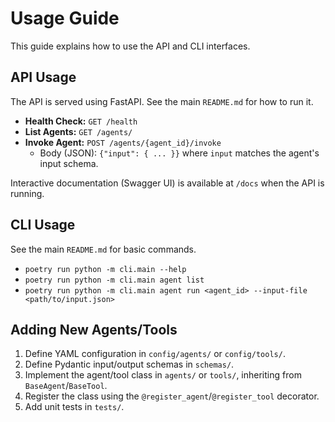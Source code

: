 # Usage Guide

This guide explains how to use the API and CLI interfaces.

## API Usage

The API is served using FastAPI. See the main `README.md` for how to run it.

*   **Health Check:** `GET /health`
*   **List Agents:** `GET /agents/`
*   **Invoke Agent:** `POST /agents/{agent_id}/invoke`
    *   Body (JSON): `{"input": { ... }}` where `input` matches the agent's input schema.

Interactive documentation (Swagger UI) is available at `/docs` when the API is running.

## CLI Usage

See the main `README.md` for basic commands.

*   `poetry run python -m cli.main --help`
*   `poetry run python -m cli.main agent list`
*   `poetry run python -m cli.main agent run <agent_id> --input-file <path/to/input.json>`

## Adding New Agents/Tools

1.  Define YAML configuration in `config/agents/` or `config/tools/`.
2.  Define Pydantic input/output schemas in `schemas/`.
3.  Implement the agent/tool class in `agents/` or `tools/`, inheriting from `BaseAgent`/`BaseTool`.
4.  Register the class using the `@register_agent`/`@register_tool` decorator.
5.  Add unit tests in `tests/`. 